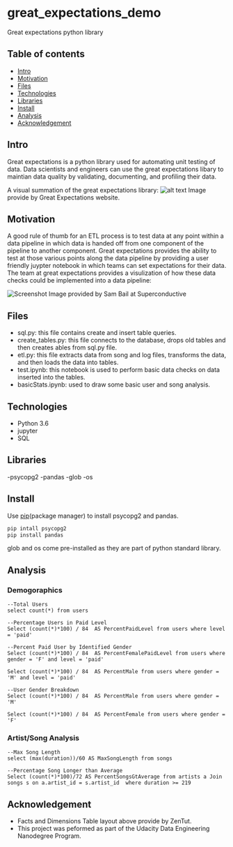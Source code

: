 # great_expectations_demo
Great expectations python library


## Table of contents
* [Intro](#Intro)
* [Motivation](#Motivation)
* [Files](#Files)
* [Technologies](#Technologies)
* [Libraries](#Libraries)
* [Install](#Install)
* [Analysis](#Analysis)
* [Acknowledgement](#Acknowledgement)

## Intro
Great expectations is a python library used for automating unit testing of data.  Data scientists and engineers can use the great expectations libary to maintian data quality by validating, documenting, and profiling their data.  

A visual summation of the great expectations library:
![alt text](https://docs.greatexpectations.io/en/stable/_images/ge_overview.png)
Image provide by Great Expectations website. 



## Motivation
A good rule of thumb for an ETL process is to test data at any point within a data pipeline in which data is handed off from one component of the pipeline to another component. Great expectations provides the ability to test at those various points along the data pipeline by providing a user friendly juypter notebook in which teams can set expectations for their data.  The team at great expectations provides a visulization of how these data checks could be implemented into a data pipeline:

![Screenshot]((https://user-images.githubusercontent.com/12035590/117888338-878dc680-b277-11eb-9d62-386557a10ef9.png))
Image provided by Sam Bail at Superconductive


## Files
- sql.py: this file contains create and insert table queries.
- create_tables.py: this file connects to the database, drops old tables and then creates ables from sql.py file.
- etl.py: this file extracts data from song and log files, transforms the data, and then loads the data into tables.
- test.ipynb: this notebook is used to perform basic data checks on data inserted into the tables.
- basicStats.ipynb: used to draw some basic user and song analysis. 


## Technologies
- Python 3.6
- jupyter
- SQL

## Libraries 
-psycopg2
-pandas
-glob
-os

## Install
Use [pip](https://pip.pypa.io/en/stable/)(package manager) to install psycopg2 and pandas.

```bash
pip intall psycopg2
pip install pandas
```
glob and os come pre-installed as they are part of python standard library.


## Analysis 

### Demogoraphics
```
--Total Users
select count(*) from users

--Percentage Users in Paid Level
Select (count(*)*100) / 84  AS PercentPaidLevel from users where level = 'paid'

--Percent Paid User by Identified Gender
Select (count(*)*100) / 84  AS PercentFemalePaidLevel from users where gender = 'F' and level = 'paid'

Select (count(*)*100) / 84  AS PercentMale from users where gender = 'M' and level = 'paid'

--User Gender Breakdown
Select (count(*)*100) / 84  AS PercentMale from users where gender = 'M'

Select (count(*)*100) / 84  AS PercentFemale from users where gender = 'F'

```
### Artist/Song Analysis
```
--Max Song Length
select (max(duration))/60 AS MaxSongLength from songs 

--Percentage Song Longer than Average
Select (count(*)*100)/72 AS PercentSongsGtAverage from artists a Join songs s on a.artist_id = s.artist_id  where duration >= 219

```

## Acknowledgement
- Facts and Dimensions Table layout above provide by ZenTut.
- This project was peformed as part of the Udacity Data Engineering Nanodegree Program.

